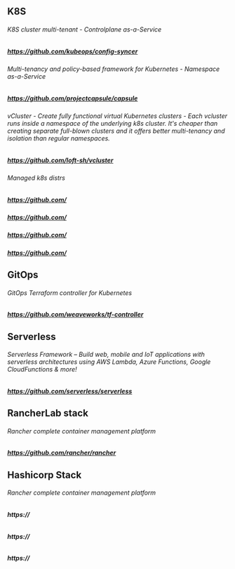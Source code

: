 ## K8S
###### K8S cluster multi-tenant - Controlplane as-a-Service
##### https://github.com/kubeops/config-syncer
###### Multi-tenancy and policy-based framework for Kubernetes - Namespace as-a-Service
##### https://github.com/projectcapsule/capsule
###### vCluster - Create fully functional virtual Kubernetes clusters - Each vcluster runs inside a namespace of the underlying k8s cluster. It's cheaper than creating separate full-blown clusters and it offers better multi-tenancy and isolation than regular namespaces.
##### https://github.com/loft-sh/vcluster
###### Managed k8s distrs
##### https://github.com/
##### https://github.com/
##### https://github.com/
##### https://github.com/

## GitOps
###### GitOps Terraform controller for Kubernetes
##### https://github.com/weaveworks/tf-controller

## Serverless
###### Serverless Framework – Build web, mobile and IoT applications with serverless architectures using AWS Lambda, Azure Functions, Google CloudFunctions & more!
##### https://github.com/serverless/serverless

## RancherLab stack
###### Rancher complete container management platform
##### https://github.com/rancher/rancher

## Hashicorp Stack
###### Rancher complete container management platform
##### https://

## 
###### 
##### https://

## 
###### 
##### https://

